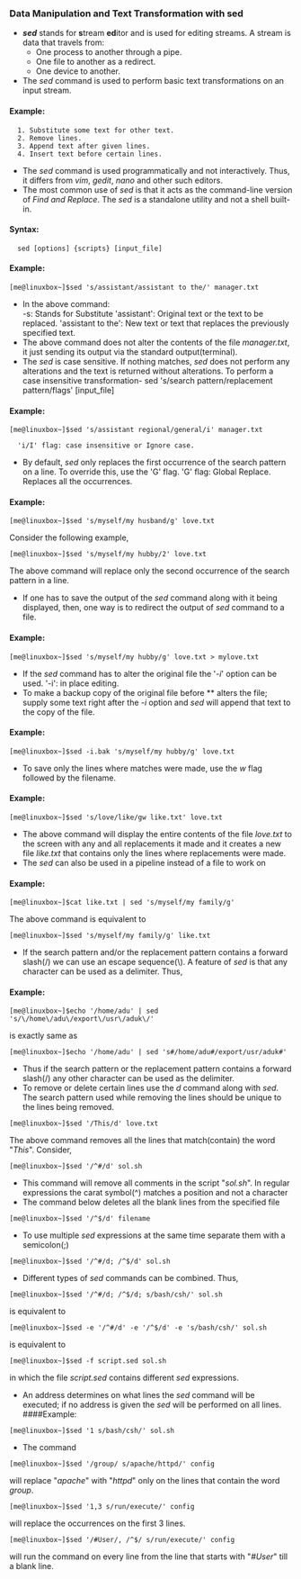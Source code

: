 ### Data Manipulation and Text Transformation with sed
* ***sed*** stands for **s**tream **ed**itor and is used for editing streams. A stream is data that travels from:  
    * One process to another through a pipe.
    * One file to another as a redirect.
    * One device to another.
* The *sed* command is used to perform basic text transformations on an input stream.
#### Example:
      1. Substitute some text for other text.
      2. Remove lines.
      3. Append text after given lines.
      4. Insert text before certain lines.
* The *sed* command is used programmatically and not interactively. Thus, it differs from *vim*, *gedit*, *nano* and other such editors.
* The most common use of *sed* is that it acts as the command-line version of *Find and Replace*. The *sed* is a standalone utility and not a shell built-in.
#### Syntax:
      sed [options] {scripts} [input_file]
#### Example:
```console
[me@linuxbox~]$sed 's/assistant/assistant to the/' manager.txt          
```
* In the above command:  
      -s: Stands for Substitute
      'assistant': Original text or the text to be replaced.
      'assistant to the': New text or text that replaces the previously specified text.
* The above command does not alter the contents of the file *manager.txt*, it just sending its output via the standard output(terminal).
* The *sed* is case sensitive. If nothing matches, *sed* does not perform any alterations and the text is returned without alterations. To perform a case insensitive transformation-
      sed 's/search pattern/replacement pattern/flags' [input_file]
#### Example:
```console
[me@linuxbox~]$sed 's/assistant regional/general/i' manager.txt
```
      'i/I' flag: case insensitive or Ignore case.
* By default, *sed* only replaces the first occurrence of the search pattern on a line. To override this, use the 'G' flag.
      'G' flag: Global Replace. Replaces all the occurrences.
#### Example:
```console
[me@linuxbox~]$sed 's/myself/my husband/g' love.txt
```
Consider the following example,
```console
[me@linuxbox~]$sed 's/myself/my hubby/2' love.txt
```
  The above command will replace only the second occurrence of the search pattern in a line.
* If one has to save the output of the *sed* command along with it being displayed, then, one way is to redirect the output of *sed* command to a file.
#### Example:
```console
[me@linuxbox~]$sed 's/myself/my hubby/g' love.txt > mylove.txt
```
* If the *sed* command has to alter the original file the '*-i*' option can be used.
        '-i': in place editing.
* To make a backup copy of the original file before ** alters the file; supply some text right after the *-i* option and *sed* will append that text to the copy of the file.
#### Example:
```console
[me@linuxbox~]$sed -i.bak 's/myself/my hubby/g' love.txt
```
* To save only the lines where matches were made, use the *w* flag followed by the filename.
#### Example:
```console
[me@linuxbox~]$sed 's/love/like/gw like.txt' love.txt
```
* The above command will display the entire contents of the file *love.txt* to the screen with any and all replacements it made and it creates a new file *like.txt* that contains only the lines where replacements were made.
* The *sed* can also be used in a pipeline instead of a file to work on
#### Example:
```console
[me@linuxbox~]$cat like.txt | sed 's/myself/my family/g'
```
  The above command is equivalent to
```console
[me@linuxbox~]$sed 's/myself/my family/g' like.txt
```
* If the search pattern and/or the replacement pattern contains a forward slash(/) we can use an escape sequence(\\). A feature of *sed* is that any character can be used as a delimiter. Thus,
#### Example:
```console
[me@linuxbox~]$echo '/home/adu' | sed 's/\/home\/adu\/export\/usr\/aduk\/'
```
is exactly same as
```console
[me@linuxbox~]$echo '/home/adu' | sed 's#/home/adu#/export/usr/aduk#'
```
* Thus if the search pattern or the replacement pattern contains a forward slash(/) any other character can be used as the delimiter.
* To remove or delete certain lines use the *d* command along with *sed*. The search pattern used while removing the lines should be unique to the lines being removed.
```console
[me@linuxbox~]$sed '/This/d' love.txt
```
  The above command removes all the lines that match(contain) the word "*This*". Consider,
```console
[me@linuxbox~]$sed '/^#/d' sol.sh
```
* This command will remove all comments in the script "*sol.sh*". In regular expressions the carat symbol(^) matches a position and not a character
* The command below deletes all the blank lines from the specified file
```console
[me@linuxbox~]$sed '/^$/d' filename
```
* To use multiple *sed* expressions at the same time separate them with a semicolon(;)
```console
[me@linuxbox~]$sed '/^#/d; /^$/d' sol.sh
```
* Different types of *sed* commands can be combined. Thus,
```console
[me@linuxbox~]$sed '/^#/d; /^$/d; s/bash/csh/' sol.sh
```
is equivalent to
```console
[me@linuxbox~]$sed -e '/^#/d' -e '/^$/d' -e 's/bash/csh/' sol.sh
```
is equivalent to
```console
[me@linuxbox~]$sed -f script.sed sol.sh
```
in which the file *script.sed* contains different *sed* expressions.
* An address determines on what lines the *sed* command will be executed; if no address is given the *sed* will be performed on all lines.
####Example:
```console
[me@linuxbox~]$sed '1 s/bash/csh/' sol.sh
```
* The command
```console
[me@linuxbox~]$sed '/group/ s/apache/httpd/' config
```
will replace "*apache*" with "*httpd*" only on the lines that contain the word *group*.
```console
[me@linuxbox~]$sed '1,3 s/run/execute/' config
```
will replace the occurrences on the first 3 lines.
```console
[me@linuxbox~]$sed '/#User/, /^$/ s/run/execute/' config
```
will run the command on every line from the line that starts with "*#User*" till a blank line.
